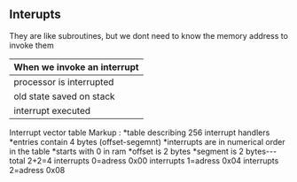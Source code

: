## Interupts

They are like subroutines, but we dont need to know the memory address to invoke them

When we invoke an interrupt  |
-----------------------------|
processor is interrupted     | 
old state saved on stack     | 
interrupt executed           |


Interrupt vector table 
 Markup : *table describing 256 interrupt handlers
          *entries contain 4 bytes (offset-segemnt)
          *interrupts are in numerical order in the table
          *starts with 0 in ram 
          *offset is 2 bytes
          *segment is 2 bytes---total 2+2=4
interrupts 0=adress 0x00
interrupts 1=adress 0x04
interrupts 2=adress 0x08

